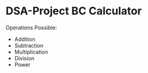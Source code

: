 # DSA-Project BC Calculator
Operations Possible:
<ul>
  <li>Addition</li>
  <li>Subtraction</li>
  <li>Multiplication</li>
  <li>Division</li>
  <li>Power</li>
  </ul>
